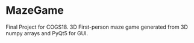 # MazeGame
Final Project for COGS18. 3D First-person maze game generated from 3D numpy arrays and PyQt5 for GUI.
